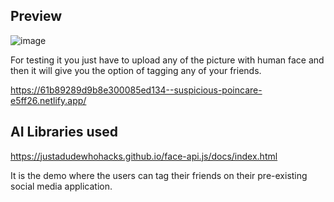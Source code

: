 ## Preview

![image](https://user-images.githubusercontent.com/72314518/145969295-20b8d265-1730-43f4-92c9-076c976b566d.png)

For testing it you just have to upload any of the picture with human face and then it will give you the option of tagging any of your friends.

https://61b89289d9b8e300085ed134--suspicious-poincare-e5ff26.netlify.app/


## AI Libraries used 

https://justadudewhohacks.github.io/face-api.js/docs/index.html

It is the demo where the users can tag their friends on their pre-existing social media application.
